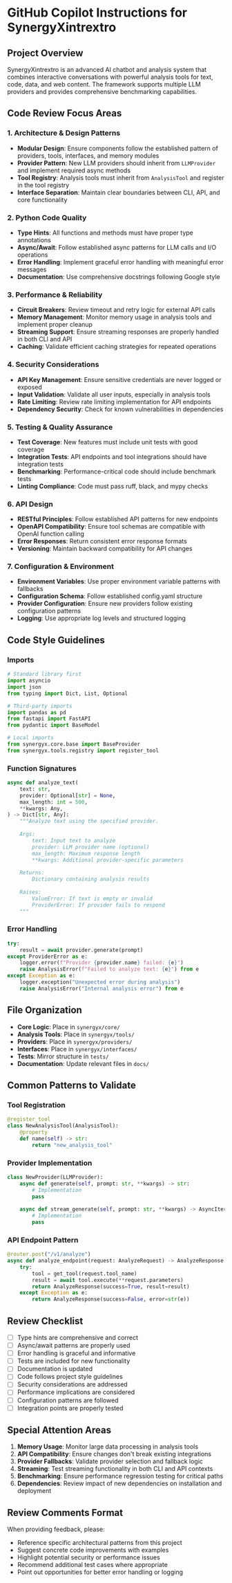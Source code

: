 # GitHub Copilot Instructions for SynergyXintrextro

## Project Overview

SynergyXintrextro is an advanced AI chatbot and analysis system that combines interactive conversations with powerful analysis tools for text, code, data, and web content. The framework supports multiple LLM providers and provides comprehensive benchmarking capabilities.

## Code Review Focus Areas

### 1. Architecture & Design Patterns

- **Modular Design**: Ensure components follow the established pattern of providers, tools, interfaces, and memory modules
- **Provider Pattern**: New LLM providers should inherit from `LLMProvider` and implement required async methods
- **Tool Registry**: Analysis tools must inherit from `AnalysisTool` and register in the tool registry
- **Interface Separation**: Maintain clear boundaries between CLI, API, and core functionality

### 2. Python Code Quality

- **Type Hints**: All functions and methods must have proper type annotations
- **Async/Await**: Follow established async patterns for LLM calls and I/O operations
- **Error Handling**: Implement graceful error handling with meaningful error messages
- **Documentation**: Use comprehensive docstrings following Google style

### 3. Performance & Reliability

- **Circuit Breakers**: Review timeout and retry logic for external API calls
- **Memory Management**: Monitor memory usage in analysis tools and implement proper cleanup
- **Streaming Support**: Ensure streaming responses are properly handled in both CLI and API
- **Caching**: Validate efficient caching strategies for repeated operations

### 4. Security Considerations

- **API Key Management**: Ensure sensitive credentials are never logged or exposed
- **Input Validation**: Validate all user inputs, especially in analysis tools
- **Rate Limiting**: Review rate limiting implementation for API endpoints
- **Dependency Security**: Check for known vulnerabilities in dependencies

### 5. Testing & Quality Assurance

- **Test Coverage**: New features must include unit tests with good coverage
- **Integration Tests**: API endpoints and tool integrations should have integration tests
- **Benchmarking**: Performance-critical code should include benchmark tests
- **Linting Compliance**: Code must pass ruff, black, and mypy checks

### 6. API Design

- **RESTful Principles**: Follow established API patterns for new endpoints
- **OpenAPI Compatibility**: Ensure tool schemas are compatible with OpenAI function calling
- **Error Responses**: Return consistent error response formats
- **Versioning**: Maintain backward compatibility for API changes

### 7. Configuration & Environment

- **Environment Variables**: Use proper environment variable patterns with fallbacks
- **Configuration Schema**: Follow established config.yaml structure
- **Provider Configuration**: Ensure new providers follow existing configuration patterns
- **Logging**: Use appropriate log levels and structured logging

## Code Style Guidelines

### Imports
```python
# Standard library first
import asyncio
import json
from typing import Dict, List, Optional

# Third-party imports
import pandas as pd
from fastapi import FastAPI
from pydantic import BaseModel

# Local imports
from synergyx.core.base import BaseProvider
from synergyx.tools.registry import register_tool
```

### Function Signatures
```python
async def analyze_text(
    text: str,
    provider: Optional[str] = None,
    max_length: int = 500,
    **kwargs: Any,
) -> Dict[str, Any]:
    """Analyze text using the specified provider.
    
    Args:
        text: Input text to analyze
        provider: LLM provider name (optional)
        max_length: Maximum response length
        **kwargs: Additional provider-specific parameters
        
    Returns:
        Dictionary containing analysis results
        
    Raises:
        ValueError: If text is empty or invalid
        ProviderError: If provider fails to respond
    """
```

### Error Handling
```python
try:
    result = await provider.generate(prompt)
except ProviderError as e:
    logger.error(f"Provider {provider.name} failed: {e}")
    raise AnalysisError(f"Failed to analyze text: {e}") from e
except Exception as e:
    logger.exception("Unexpected error during analysis")
    raise AnalysisError("Internal analysis error") from e
```

## File Organization

- **Core Logic**: Place in `synergyx/core/`
- **Analysis Tools**: Place in `synergyx/tools/`
- **Providers**: Place in `synergyx/providers/`
- **Interfaces**: Place in `synergyx/interfaces/`
- **Tests**: Mirror structure in `tests/`
- **Documentation**: Update relevant files in `docs/`

## Common Patterns to Validate

### Tool Registration
```python
@register_tool
class NewAnalysisTool(AnalysisTool):
    @property
    def name(self) -> str:
        return "new_analysis_tool"
```

### Provider Implementation
```python
class NewProvider(LLMProvider):
    async def generate(self, prompt: str, **kwargs) -> str:
        # Implementation
        pass
    
    async def stream_generate(self, prompt: str, **kwargs) -> AsyncIterator[str]:
        # Implementation  
        pass
```

### API Endpoint Pattern
```python
@router.post("/v1/analyze")
async def analyze_endpoint(request: AnalyzeRequest) -> AnalyzeResponse:
    try:
        tool = get_tool(request.tool_name)
        result = await tool.execute(**request.parameters)
        return AnalyzeResponse(success=True, result=result)
    except Exception as e:
        return AnalyzeResponse(success=False, error=str(e))
```

## Review Checklist

- [ ] Type hints are comprehensive and correct
- [ ] Async/await patterns are properly used
- [ ] Error handling is graceful and informative
- [ ] Tests are included for new functionality
- [ ] Documentation is updated
- [ ] Code follows project style guidelines
- [ ] Security considerations are addressed
- [ ] Performance implications are considered
- [ ] Configuration patterns are followed
- [ ] Integration points are properly tested

## Special Attention Areas

1. **Memory Usage**: Monitor large data processing in analysis tools
2. **API Compatibility**: Ensure changes don't break existing integrations
3. **Provider Fallbacks**: Validate provider selection and fallback logic
4. **Streaming**: Test streaming functionality in both CLI and API contexts
5. **Benchmarking**: Ensure performance regression testing for critical paths
6. **Dependencies**: Review impact of new dependencies on installation and deployment

## Review Comments Format

When providing feedback, please:
- Reference specific architectural patterns from this project
- Suggest concrete code improvements with examples
- Highlight potential security or performance issues
- Recommend additional test cases where appropriate
- Point out opportunities for better error handling or logging